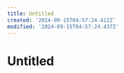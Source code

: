 ```yaml
---
title: Untitled
created: '2024-09-15T04:57:24.412Z'
modified: '2024-09-15T04:57:24.437Z'
---
```


# Untitled
